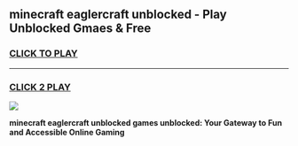 
## minecraft eaglercraft unblocked - Play Unblocked Gmaes & Free
<h3>
<a href="https://news.freeplayer.one?title=minecraft_eaglercraft_unblocked&ref=23F">CLICK TO PLAY</a></h3>
<hr>

<h3>
<a href="https://news.freeplayer.one?title=minecraft_eaglercraft_unblocked&ref=23F">CLICK 2 PLAY</a>
  
</h3>

<a href="https://news.freeplayer.one?title=minecraft_eaglercraft_unblocked&ref=23F/"><img src="https://clearcache.store/games.png"></a>


**minecraft eaglercraft unblocked games unblocked: Your Gateway to Fun and Accessible Online Gaming**
